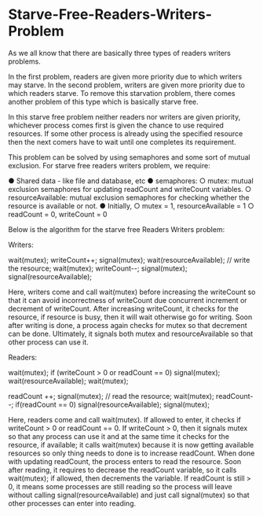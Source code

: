 # Starve-Free-Readers-Writers-Problem
As we all know that there are basically three types of readers writers problems. 

In the first problem, readers are given more priority due to which writers may starve. In the second problem, writers are given more priority due to which readers starve. To remove this starvation problem, there comes another problem of this type which is basically starve free. 

In this starve free problem neither readers nor writers are given priority, whichever process comes first is given the chance to use required resources. If some other process is already using the specified resource then the next comers have to wait until one completes its requirement. 

This problem can be solved by using semaphores and some sort of mutual exclusion. 
For starve free readers writers problem, we require: 

● Shared data - like file and database, etc
● semaphores: 
	○ mutex: mutual exclusion semaphores for updating readCount and writeCount variables. 
	○ resourceAvailable: mutual exclusion semaphores for checking whether the resource is available or not. 
● Initially, 
	○ mutex = 1, resourceAvailable = 1 
	○ readCount = 0, writeCount = 0 

Below is the algorithm for the starve free Readers Writers problem: 

Writers: 

wait(mutex); 
writeCount++; 
signal(mutex); 
wait(resourceAvailable); // write the resource; wait(mutex); 
writeCount--; 
signal(mutex); 
signal(resourceAvailable); 

Here, writers come and call wait(mutex) before increasing the writeCount so that it can avoid incorrectness of writeCount due concurrent increment or decrement of writeCount. After increasing writeCount, it checks for the resource, if resource is busy, then it will wait otherwise go for writing. 
Soon after writing is done, a process again checks for mutex so that decrement can be done. Ultimately, it signals both mutex and resourceAvailable so that other process can use it. 

Readers: 

wait(mutex); 
if (writeCount > 0 or readCount == 0) 	signal(mutex); 
	wait(resourceAvailable); 
	wait(mutex); 

readCount ++; 
signal(mutex); // read the resource; 
wait(mutex); 
readCount--; 
if(readCount == 0) 
	signal(resourceAvailable); 
signal(mutex); 

Here, readers come and call wait(mutex). If allowed to enter, it checks if writeCount > 0 or readCount == 0. 
If writeCount > 0, then it signals mutex so that any process can use it and at the same time it checks for the resource, if available; it calls wait(mutex) because it is now getting available resources so only thing needs to done is to increase readCount. When done with updating readCount, the process enters to read the resource. 
Soon after reading, it requires to decrease the readCount variable, so it calls wait(mutex); if allowed, then decrements the variable. 
If readCount is still > 0, it means some processes are still reading so the process will leave without calling signal(resourceAvailable) and just call signal(mutex) so that other processes can enter into reading.
